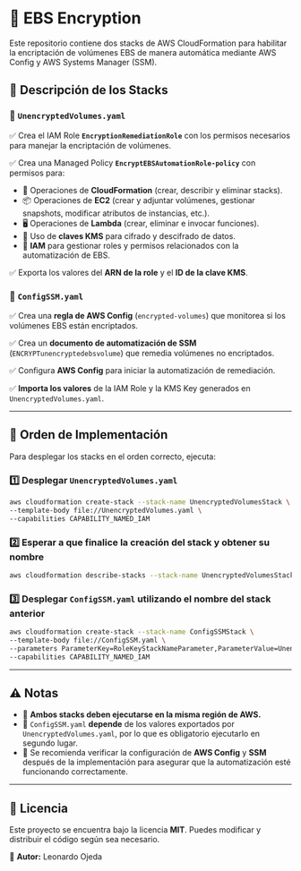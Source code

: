 # 📌 EBS Encryption

Este repositorio contiene dos stacks de AWS CloudFormation para habilitar la encriptación de volúmenes EBS de manera automática mediante AWS Config y AWS Systems Manager (SSM).

## 📂 Descripción de los Stacks

### 📌 `UnencryptedVolumes.yaml`
✅ Crea el IAM Role **`EncryptionRemediationRole`** con los permisos necesarios para manejar la encriptación de volúmenes.

✅ Crea una Managed Policy **`EncryptEBSAutomationRole-policy`** con permisos para:
- 🚀 Operaciones de **CloudFormation** (crear, describir y eliminar stacks).
- 📦 Operaciones de **EC2** (crear y adjuntar volúmenes, gestionar snapshots, modificar atributos de instancias, etc.).
- 🖥️ Operaciones de **Lambda** (crear, eliminar e invocar funciones).
- 🔑 Uso de **claves KMS** para cifrado y descifrado de datos.
- 🔐 **IAM** para gestionar roles y permisos relacionados con la automatización de EBS.
  
✅ Exporta los valores del **ARN de la role** y el **ID de la clave KMS**.

### 📌 `ConfigSSM.yaml`
✅ Crea una **regla de AWS Config** (`encrypted-volumes`) que monitorea si los volúmenes EBS están encriptados.

✅ Crea un **documento de automatización de SSM** (`ENCRYPTunencryptedebsvolume`) que remedia volúmenes no encriptados.

✅ Configura **AWS Config** para iniciar la automatización de remediación.

✅ **Importa los valores** de la IAM Role y la KMS Key generados en `UnencryptedVolumes.yaml`.

---

## 🚀 Orden de Implementación
Para desplegar los stacks en el orden correcto, ejecuta:

### 1️⃣ Desplegar `UnencryptedVolumes.yaml`
```sh
aws cloudformation create-stack --stack-name UnencryptedVolumesStack \
--template-body file://UnencryptedVolumes.yaml \
--capabilities CAPABILITY_NAMED_IAM
```

### 2️⃣ Esperar a que finalice la creación del stack y obtener su nombre
```sh
aws cloudformation describe-stacks --stack-name UnencryptedVolumesStack
```

### 3️⃣ Desplegar `ConfigSSM.yaml` utilizando el nombre del stack anterior
```sh
aws cloudformation create-stack --stack-name ConfigSSMStack \
--template-body file://ConfigSSM.yaml \
--parameters ParameterKey=RoleKeyStackNameParameter,ParameterValue=UnencryptedVolumesStack \
--capabilities CAPABILITY_NAMED_IAM
```

---

## ⚠️ Notas
- 📌 **Ambos stacks deben ejecutarse en la misma región de AWS.**
- 📌 `ConfigSSM.yaml` **depende** de los valores exportados por `UnencryptedVolumes.yaml`, por lo que es obligatorio ejecutarlo en segundo lugar.
- 📌 Se recomienda verificar la configuración de **AWS Config** y **SSM** después de la implementación para asegurar que la automatización esté funcionando correctamente.

---

## 📝 Licencia
Este proyecto se encuentra bajo la licencia **MIT**. Puedes modificar y distribuir el código según sea necesario.

📌 **Autor:** Leonardo Ojeda
